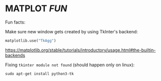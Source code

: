 # MATPLOT _FUN_

Fun facts:

Make sure new window gets created by using TkInter's backend:
````python
matplotlib.use("TkAgg")
````
https://matplotlib.org/stable/tutorials/introductory/usage.html#the-builtin-backends

Fixing `tkinter module not found` (should happen only on linux):
````shell
sudo apt-get install python3-tk
````


